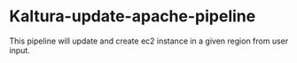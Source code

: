 Kaltura-update-apache-pipeline
===============
This pipeline will update and create ec2 instance in a given region from user input.


